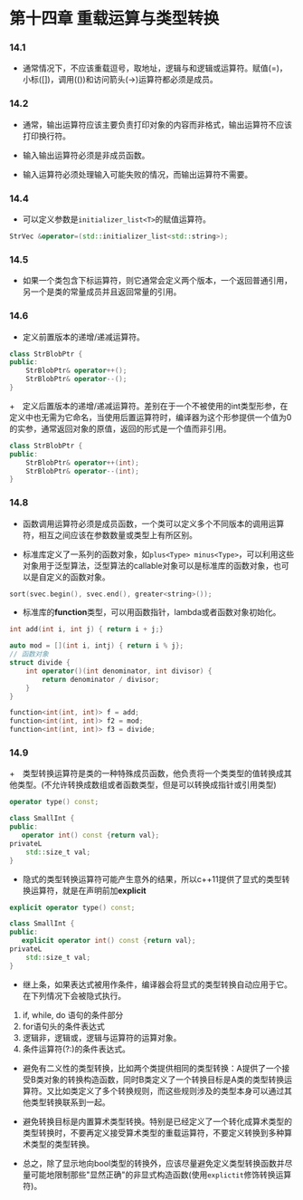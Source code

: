 # 第十四章 重载运算与类型转换

### 14.1

+ 通常情况下，不应该重载逗号，取地址，逻辑与和逻辑或运算符。赋值(=)，小标([])，调用(())和访问箭头(->)运算符都必须是成员。

### 14.2

+ 通常，输出运算符应该主要负责打印对象的内容而非格式，输出运算符不应该打印换行符。

+ 输入输出运算符必须是非成员函数。

+ 输入运算符必须处理输入可能失败的情况，而输出运算符不需要。

### 14.4

+ 可以定义参数是`initializer_list<T>`的赋值运算符。
```c++
StrVec &operator=(std::initializer_list<std::string>);
```

### 14.5

+ 如果一个类包含下标运算符，则它通常会定义两个版本，一个返回普通引用，另一个是类的常量成员并且返回常量的引用。


### 14.6

+ 定义前置版本的递增/递减运算符。
```c++
class StrBlobPtr {
public:
    StrBlobPtr& operator++();
    StrBlobPtr& operator--();
}
```

+　定义后置版本的递增/递减运算符。差别在于一个不被使用的int类型形参，在定义中也无需为它命名，当使用后置运算符时，编译器为这个形参提供一个值为0的实参，通常返回对象的原值，返回的形式是一个值而非引用。
```c++
class StrBlobPtr {
public:
    StrBlobPtr& operator++(int);
    StrBlobPtr& operator--(int);
}
```

### 14.8

+ 函数调用运算符必须是成员函数，一个类可以定义多个不同版本的调用运算符，相互之间应该在参数数量或类型上有所区别。

+ 标准库定义了一系列的函数对象，如`plus<Type> minus<Type>`，可以利用这些对象用于泛型算法，泛型算法的callable对象可以是标准库的函数对象，也可以是自定义的函数对象。
```c++
sort(svec.begin(), svec.end(), greater<string>());


```

+ 标准库的**function**类型，可以用函数指针，lambda或者函数对象初始化。
```c++
int add(int i, int j) { return i + j;}

auto mod = [](int i, intj) { return i % j};
// 函数对象
struct divide {
    int operator()(int denominator, int divisor) {
        return denominator / divisor;
    }
}

function<int(int, int)> f = add;
function<int(int, int)> f2 = mod;
function<int(int, int)> f3 = divide;
```

### 14.9

+　类型转换运算符是类的一种特殊成员函数，他负责将一个类类型的值转换成其他类型。(不允许转换成数组或者函数类型，但是可以转换成指针或引用类型)
```c++
operator type() const;

class SmallInt {
public:
   operator int() const {return val};
privateL
    std::size_t val;
}
```

+ 隐式的类型转换运算符可能产生意外的结果，所以c++11提供了显式的类型转换运算符，就是在声明前加**explicit**

```c++
explicit operator type() const;

class SmallInt {
public:
   explicit operator int() const {return val};
privateL
    std::size_t val;
}
```

+ 继上条，如果表达式被用作条件，编译器会将显式的类型转换自动应用于它。在下列情况下会被隐式执行。
1. if, while, do 语句的条件部分
2. for语句头的条件表达式
3. 逻辑非，逻辑或，逻辑与运算符的运算对象。
4. 条件运算符(?:)的条件表达式。

+ 避免有二义性的类型转换，比如两个类提供相同的类型转换：A提供了一个接受B类对象的转换构造函数，同时B类定义了一个转换目标是A类的类型转换运算符。又比如类定义了多个转换规则，而这些规则涉及的类型本身可以通过其他类型转换联系到一起。

+ 避免转换目标是内置算术类型转换。特别是已经定义了一个转化成算术类型的类型转换时，不要再定义接受算术类型的重载运算符，不要定义转换到多种算术类型的类型转换。

+ 总之，除了显示地向bool类型的转换外，应该尽量避免定义类型转换函数并尽量可能地限制那些"显然正确"的非显式构造函数(使用`explictit`修饰转换运算符)。
